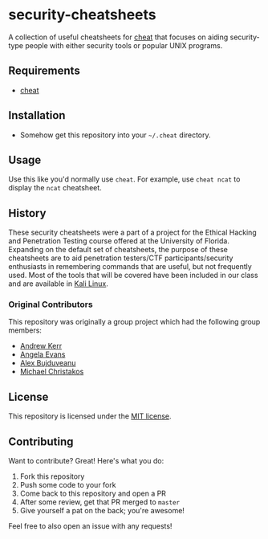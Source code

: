 # security-cheatsheets

A collection of useful cheatsheets for [cheat](https://github.com/cheat/cheat) that focuses on aiding security-type people with either security tools or popular UNIX programs.

## Requirements

- [cheat](https://github.com/cheat/cheat)

## Installation

- Somehow get this repository into your `~/.cheat` directory.

## Usage

Use this like you'd normally use `cheat`. For example, use `cheat ncat` to display the `ncat` cheatsheet.

## History

These security cheatsheets were a part of a project for the Ethical Hacking and Penetration Testing course offered at the University of Florida. Expanding on the default set of cheatsheets, the purpose of these cheatsheets are to aid penetration testers/CTF participants/security enthusiasts in remembering commands that are useful, but not frequently used. Most of the tools that will be covered have been included in our class and are available in [Kali Linux](http://www.kali.org).

### Original Contributors

This repository was originally a group project which had the following group members:

- [Andrew Kerr](http://andrewjkerr.com)
- [Angela Evans](https://github.com/angelaevans)
- [Alex Bujduveanu](https://github.com/alexbujduveanu)
- [Michael Christakos](https://github.com/truckiewow)

## License

This repository is licensed under the [MIT license](https://github.com/gopye/security-cheatsheets/blob/master/LICENSE.md).

## Contributing

Want to contribute? Great! Here's what you do:

1. Fork this repository
2. Push some code to your fork
3. Come back to this repository and open a PR
4. After some review, get that PR merged to `master`
5. Give yourself a pat on the back; you're awesome!

Feel free to also open an issue with any requests!

